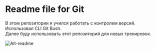 # Readme file for Git

В этом репозитории я учился работать с контролем версий. Использовал CLI Git Bush.  
Далее буду использовать этот репозиторий для новых тренировок.  

![Alt-readme](https://i.ibb.co/cT46SFN/68747470733a2f2f692e6962622e636f2f46485a714451762f726561646d652e706e67.png "readme")
